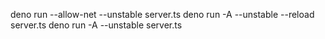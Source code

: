

deno run --allow-net --unstable server.ts
deno run -A --unstable --reload server.ts
deno run -A --unstable server.ts